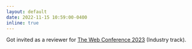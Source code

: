 ```yaml
---
layout: default
date: 2022-11-15 10:59:00-0400
inline: true
---
```


Got invited as a reviewer for  [The Web Conference 2023](https://www2023.thewebconf.org/) (Industry track).